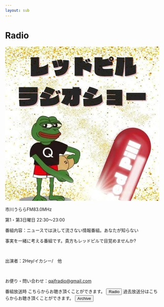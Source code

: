 ```yaml
---
layout: sub
---
```

# Radio

<img src="images/radio.jpg">

市川うららFM83.0MHz

第1・第3日曜日 22:30〜23:00    

番組内容：ニュースでは決して流さない情報番組。あなたが知らない

事実を一緒に考える番組です。貴方もレッドピルで目覚めませんか?

​

出演者：2Hey/イカシー/　他

​

​お便り・問い合わせ：qajfradio@gmail.com

番組放送時 こちらからお聴き頂くことができます。
<button>
Radio
</button>
過去放送分はこちらからお聴き頂くことができます。
<button>
  Archive
</button>
